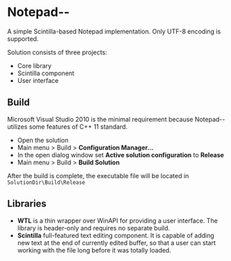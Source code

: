 # Notepad--

A simple Scintilla-based Notepad implementation.
Only UTF-8 encoding is supported.

Solution consists of three projects:
+ Core library
+ Scintilla component
+ User interface

## Build

Microsoft Visual Studio 2010 is the minimal requirement because
Notepad-- utilizes some features of C++ 11 standard.

* Open the solution
* Main menu > Build > **Configuration Manager...**
* In the open dialog window set **Active solution configuration** to **Release**
* Main menu > Build > **Build Solution**

After the build is complete, the executable file will be
located in `SolutionDir\Build\Release`

## Libraries

* **WTL** is a thin wrapper over WinAPI for providing a user interface.
  The library is header-only and requires no separate build.
* **Scintilla** full-featured text editing component.
  It is capable of adding new text at the end of currently edited buffer,
  so that a user can start working with the file long before it was
  totally loaded.
